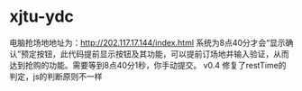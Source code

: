 # xjtu-ydc
电脑抢场地地址为：http://202.117.17.144/index.html
系统为8点40分才会“显示确认”预定按钮，此代码提前显示按钮及其功能，可以提前订场地并输入验证，从而达到抢购的功能。需要等到8点40分1秒，你手动提交。
v0.4 修复了restTime的判定，js的判断原则不一样
